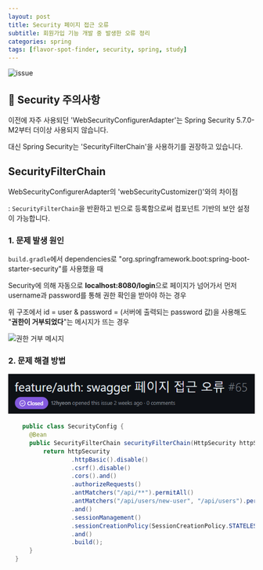 ```yaml
---
layout: post
title: Security 페이지 접근 오류
subtitle: 회원가입 기능 개발 중 발생한 오류 정리
categories: spring
tags: [flavor-spot-finder, security, spring, study]
---
```

![issue](https://media.licdn.com/dms/image/D4D12AQFTLbZ6lG12cQ/article-cover_image-shrink_720_1280/0/1676142448152?e=2147483647&v=beta&t=MDixC7Dzu4W6CqIfeAZJpCGSwZ3pH2uUATLjxFaRXrk)

## 📌 Security 주의사항 

이전에 자주 사용되던 'WebSecurityConfigurerAdapter'는 Spring Security 5.7.0-M2부터 더이상 사용되지 않습니다. 

대신 Spring Security는 'SecurityFilterChain'을 사용하기를 권장하고 있습니다.

## SecurityFilterChain

WebSecurityConfigurerAdapter의 'webSecurityCustomizer()'와의 차이점

  : `SecurityFilterChain`을 반환하고 빈으로 등록함으로써 컴포넌트 기반의 보안 설정이 가능합니다.

### 1. 문제 발생 원인

`build.gradle`에서 dependencies로 "org.springframework.boot:spring-boot-starter-security"를 사용했을 때

Security에 의해 자동으로 **localhost:8080/login**으로 페이지가 넘어가서 먼저 username과 password를 통해 권한 확인을 받아야 하는 경우

위 구조에서 id = user & password = (서버에 출력되는 password 값)을 사용해도 "**권한이 거부되었다**"는 메시지가 뜨는 경우

![권한 거부 메시지](https://velog.velcdn.com/images/12hyeon/post/325e494f-afcd-4388-a4fa-6e65ad38c924/image.png)

### 2. 문제 해결 방법

![github 이미지](../assets/images/issue-auth-swagger.png)


```java
    public class SecurityConfig {
      @Bean
      public SecurityFilterChain securityFilterChain(HttpSecurity httpSecurity) throws Exception {
          return httpSecurity
                  .httpBasic().disable()
                  .csrf().disable()
                  .cors().and()
                  .authorizeRequests()
                  .antMatchers("/api/**").permitAll()
                  .antMatchers("/api/users/new-user", "/api/users").permitAll()
                  .and()
                  .sessionManagement()
                  .sessionCreationPolicy(SessionCreationPolicy.STATELESS)
                  .and()
                  .build();
      }
  }
```

